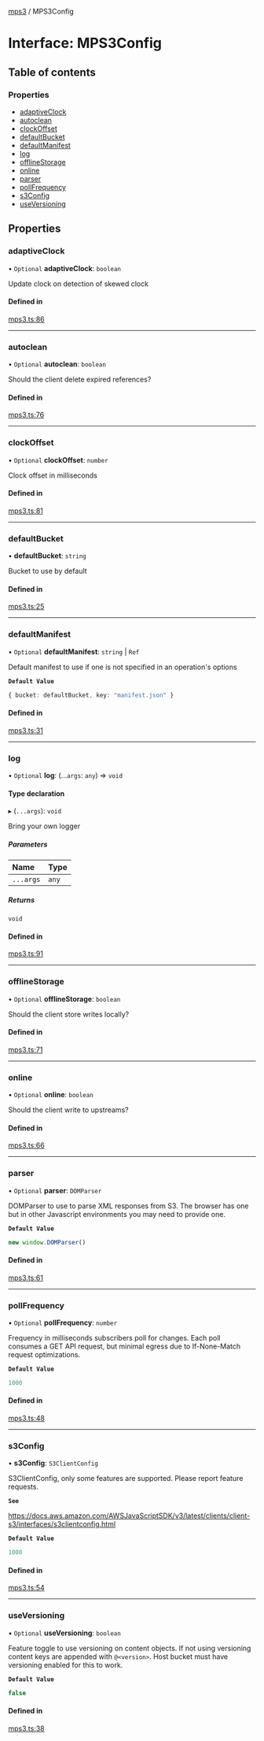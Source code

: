 [mps3](../API.md) / MPS3Config

# Interface: MPS3Config

## Table of contents

### Properties

- [adaptiveClock](MPS3Config.md#adaptiveclock)
- [autoclean](MPS3Config.md#autoclean)
- [clockOffset](MPS3Config.md#clockoffset)
- [defaultBucket](MPS3Config.md#defaultbucket)
- [defaultManifest](MPS3Config.md#defaultmanifest)
- [log](MPS3Config.md#log)
- [offlineStorage](MPS3Config.md#offlinestorage)
- [online](MPS3Config.md#online)
- [parser](MPS3Config.md#parser)
- [pollFrequency](MPS3Config.md#pollfrequency)
- [s3Config](MPS3Config.md#s3config)
- [useVersioning](MPS3Config.md#useversioning)

## Properties

### adaptiveClock

• `Optional` **adaptiveClock**: `boolean`

Update clock on detection of skewed clock

#### Defined in

[mps3.ts:86](https://github.com/endpointservices/mps3/blob/3127fb5/src/mps3.ts#L86)

___

### autoclean

• `Optional` **autoclean**: `boolean`

Should the client delete expired references?

#### Defined in

[mps3.ts:76](https://github.com/endpointservices/mps3/blob/3127fb5/src/mps3.ts#L76)

___

### clockOffset

• `Optional` **clockOffset**: `number`

Clock offset in milliseconds

#### Defined in

[mps3.ts:81](https://github.com/endpointservices/mps3/blob/3127fb5/src/mps3.ts#L81)

___

### defaultBucket

• **defaultBucket**: `string`

Bucket to use by default

#### Defined in

[mps3.ts:25](https://github.com/endpointservices/mps3/blob/3127fb5/src/mps3.ts#L25)

___

### defaultManifest

• `Optional` **defaultManifest**: `string` \| `Ref`

Default manifest to use if one is not specified in an
operation's options

**`Default Value`**

```ts
{ bucket: defaultBucket, key: "manifest.json" }
```

#### Defined in

[mps3.ts:31](https://github.com/endpointservices/mps3/blob/3127fb5/src/mps3.ts#L31)

___

### log

• `Optional` **log**: (...`args`: `any`) => `void`

#### Type declaration

▸ (`...args`): `void`

Bring your own logger

##### Parameters

| Name | Type |
| :------ | :------ |
| `...args` | `any` |

##### Returns

`void`

#### Defined in

[mps3.ts:91](https://github.com/endpointservices/mps3/blob/3127fb5/src/mps3.ts#L91)

___

### offlineStorage

• `Optional` **offlineStorage**: `boolean`

Should the client store writes locally?

#### Defined in

[mps3.ts:71](https://github.com/endpointservices/mps3/blob/3127fb5/src/mps3.ts#L71)

___

### online

• `Optional` **online**: `boolean`

Should the client write to upstreams?

#### Defined in

[mps3.ts:66](https://github.com/endpointservices/mps3/blob/3127fb5/src/mps3.ts#L66)

___

### parser

• `Optional` **parser**: `DOMParser`

DOMParser to use to parse XML responses from S3. The browser has one
but in other Javascript environments you may need to provide one.

**`Default Value`**

```ts
new window.DOMParser()
```

#### Defined in

[mps3.ts:61](https://github.com/endpointservices/mps3/blob/3127fb5/src/mps3.ts#L61)

___

### pollFrequency

• `Optional` **pollFrequency**: `number`

Frequency in milliseconds subscribers poll for changes.
Each poll consumes a GET API request, but minimal egress
due to If-None-Match request optimizations.

**`Default Value`**

```ts
1000
```

#### Defined in

[mps3.ts:48](https://github.com/endpointservices/mps3/blob/3127fb5/src/mps3.ts#L48)

___

### s3Config

• **s3Config**: `S3ClientConfig`

S3ClientConfig, only some features are supported. Please report feature requests.

**`See`**

https://docs.aws.amazon.com/AWSJavaScriptSDK/v3/latest/clients/client-s3/interfaces/s3clientconfig.html

**`Default Value`**

```ts
1000
```

#### Defined in

[mps3.ts:54](https://github.com/endpointservices/mps3/blob/3127fb5/src/mps3.ts#L54)

___

### useVersioning

• `Optional` **useVersioning**: `boolean`

Feature toggle to use versioning on content objects. If not
using versioning content keys are appended with `@<version>`.
Host bucket must have versioning enabled for this to work.

**`Default Value`**

```ts
false
```

#### Defined in

[mps3.ts:38](https://github.com/endpointservices/mps3/blob/3127fb5/src/mps3.ts#L38)
